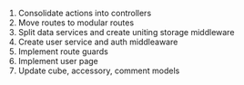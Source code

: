 1. Consolidate actions into controllers
2. Move routes to modular routes
3. Split data services and create uniting storage middleware
4. Create user service and auth middleaware
7. Implement route guards
5. Implement user page
6. Update cube, accessory, comment models